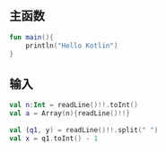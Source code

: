 ## 主函数

```kotlin
fun main(){  
    println("Hello Kotlin")  
}
```

## 输入

```kotlin
val n:Int = readLine()!!.toInt()  
val a = Array(n){readLine()!!}  
  
val (q1, y) = readLine()!!.split(" ")  
val x = q1.toInt() - 1
```



